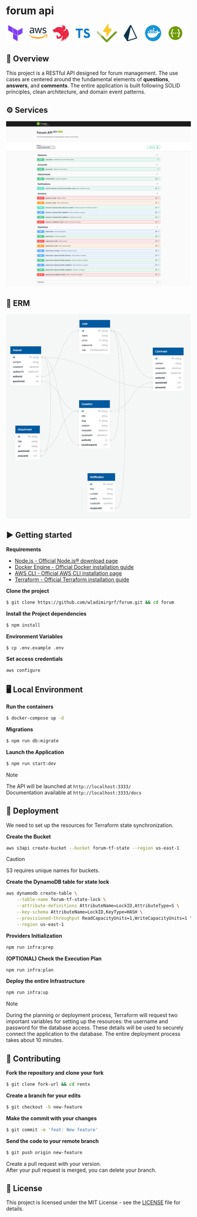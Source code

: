 # forum api

<p float="left">
  <img alt="terraform" src=".github/assets/terraform.svg" height="50"/> &nbsp;
  <img alt="aws" src=".github/assets/aws.svg" height="50" /> &nbsp;
  <img alt="nestjs" src=".github/assets/nestjs.svg" height="50"/> &nbsp;
  <img alt="typescript" src=".github/assets/typescript.svg" height="50"/> &nbsp;
  <img alt="vitest" src=".github/assets/vitest.svg" height="50"/> &nbsp;
  <img alt="prisma" src=".github/assets/prisma.svg" height="50"/> &nbsp;
  <img alt="docker" src=".github/assets/docker.svg" height="50"/> &nbsp;
  <img alt="swagger" src=".github/assets/swagger.svg" height="50"/> 
</p>

## 📃 Overview
This project is a RESTful API designed for forum management. The use cases are centered around the fundamental elements of __questions__, __answers__, and __comments__. The entire application is built following SOLID principles, clean architecture, and domain event patterns.


## ⚙️ Services
![](.github/assets/api-docs.png)

## 🧱 ERM
![](.github/assets/diagram.png)

## ▶️ Getting started

**Requirements**
- [Node.js - Official Node.js® download page](https://nodejs.org/en/download)
- [Docker Engine - Official Docker installation guide](https://docs.docker.com/engine/install)
- [AWS CLI - Official AWS CLI installation page](https://docs.aws.amazon.com/cli/latest/userguide/getting-started-install.html)
- [Terraform - Official Terraform installation guide](https://developer.hashicorp.com/terraform/tutorials/aws-get-started/install-cli)

**Clone the project**
```bash
$ git clone https://github.com/wladimirgrf/forum.git && cd forum
```

**Install the Project dependencies**
```bash
$ npm install
```

**Environment Variables**
```bash
$ cp .env.example .env
```

**Set access credentials**
```bash
aws configure
```

## 🖥️ Local Environment

**Run the containers**
```bash
$ docker-compose up -d
```

**Migrations**
```bash
$ npm run db:migrate
```

**Launch the Application**
```bash
$ npm run start:dev
```
>[!NOTE]
>The API will be launched at `http://localhost:3333/` <br>
>Documentation available at `http://localhost:3333/docs`

## 🚀 Deployment
We need to set up the resources for Terraform state synchronization.

**Create the Bucket**
```bash
aws s3api create-bucket --bucket forum-tf-state --region us-east-1
```

>[!CAUTION]
>S3 requires unique names for buckets.

**Create the DynamoDB table for state lock**
```bash
aws dynamodb create-table \
    --table-name forum-tf-state-lock \
    --attribute-definitions AttributeName=LockID,AttributeType=S \
    --key-schema AttributeName=LockID,KeyType=HASH \
    --provisioned-throughput ReadCapacityUnits=1,WriteCapacityUnits=1 \
    --region us-east-1
```

**Providers Initialization**
```bash
npm run infra:prep
```

**(OPTIONAL) Check the Execution Plan**
```bash
npm run infra:plan
```

**Deploy the entire Infrastructure**
```bash
npm run infra:up
```

>[!NOTE]
>During the planning or deployment process, Terraform will request two important variables for setting up the resources: the username and password for the database access. These details will be used to securely connect the application to the database. The entire deployment process takes about 10 minutes.

## 🤝 Contributing

**Fork the repository and clone your fork**

```bash
$ git clone fork-url && cd rentx
```

**Create a branch for your edits**
```bash
$ git checkout -b new-feature
```

**Make the commit with your changes**
```bash
$ git commit -m 'feat: New feature'
```

**Send the code to your remote branch**
```bash
$ git push origin new-feature
```

Create a pull request with your version. <br>
After your pull request is merged, you can delete your branch.


## 📝 License

This project is licensed under the MIT License - see the [LICENSE](LICENSE) file for details.